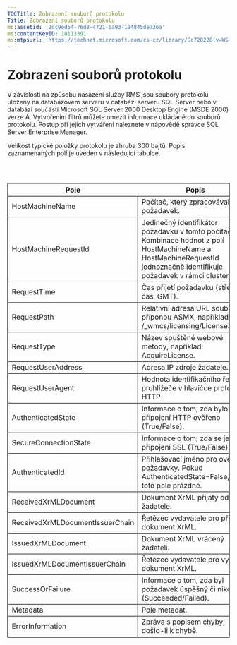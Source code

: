 ```yaml
---
TOCTitle: Zobrazení souborů protokolu
Title: Zobrazení souborů protokolu
ms:assetid: '2dc9ed54-76d8-4721-ba93-194845de726a'
ms:contentKeyID: 18113391
ms:mtpsurl: 'https://technet.microsoft.com/cs-cz/library/Cc720228(v=WS.10)'
---
```


Zobrazení souborů protokolu
===========================

V závislosti na způsobu nasazení služby RMS jsou soubory protokolu uloženy na databázovém serveru v databázi serveru SQL Server nebo v databázi součásti Microsoft SQL Server 2000 Desktop Engine (MSDE 2000) verze A. Vytvořením filtrů můžete omezit informace ukládané do souborů protokolu. Postup při jejich vytváření naleznete v nápovědě správce SQL Server Enterprise Manager.

Velikost typické položky protokolu je zhruba 300 bajtů. Popis zaznamenaných polí je uveden v následující tabulce.

###  

 
<table style="border:1px solid black;">
<colgroup>
<col width="50%" />
<col width="50%" />
</colgroup>
<thead>
<tr class="header">
<th>Pole</th>
<th>Popis</th>
</tr>
</thead>
<tbody>
<tr class="odd">
<td style="border:1px solid black;">HostMachineName</td>
<td style="border:1px solid black;">Počítač, který zpracovával požadavek.</td>
</tr>
<tr class="even">
<td style="border:1px solid black;">HostMachineRequestId</td>
<td style="border:1px solid black;">Jedinečný identifikátor požadavku v tomto počítači. Kombinace hodnot z polí HostMachineName a HostMachineRequestId jednoznačně identifikuje požadavek v rámci clusteru.</td>
</tr>
<tr class="odd">
<td style="border:1px solid black;">RequestTime</td>
<td style="border:1px solid black;">Čas přijetí požadavku (střední čas, GMT).</td>
</tr>
<tr class="even">
<td style="border:1px solid black;">RequestPath</td>
<td style="border:1px solid black;">Relativní adresa URL souboru s příponou ASMX, například: /_wmcs/licensing/License.asmx.</td>
</tr>
<tr class="odd">
<td style="border:1px solid black;">RequestType</td>
<td style="border:1px solid black;">Název spuštěné webové metody, například: AcquireLicense.</td>
</tr>
<tr class="even">
<td style="border:1px solid black;">RequestUserAddress</td>
<td style="border:1px solid black;">Adresa IP zdroje žadatele.</td>
</tr>
<tr class="odd">
<td style="border:1px solid black;">RequestUserAgent</td>
<td style="border:1px solid black;">Hodnota identifikačního řetězce prohlížeče v hlavičce protokolu HTTP.</td>
</tr>
<tr class="even">
<td style="border:1px solid black;">AuthenticatedState</td>
<td style="border:1px solid black;">Informace o tom, zda bylo připojení HTTP ověřeno (True/False).</td>
</tr>
<tr class="odd">
<td style="border:1px solid black;">SecureConnectionState</td>
<td style="border:1px solid black;">Informace o tom, zda se jedná o připojení SSL (True/False).</td>
</tr>
<tr class="even">
<td style="border:1px solid black;">AuthenticatedId</td>
<td style="border:1px solid black;">Přihlašovací jméno pro ověřené požadavky. Pokud AuthenticatedState=False, je toto pole prázdné.</td>
</tr>
<tr class="odd">
<td style="border:1px solid black;">ReceivedXrMLDocument</td>
<td style="border:1px solid black;">Dokument XrML přijatý od žadatele.</td>
</tr>
<tr class="even">
<td style="border:1px solid black;">ReceivedXrMLDocumentIssuerChain</td>
<td style="border:1px solid black;">Řetězec vydavatele pro přijatý dokument XrML.</td>
</tr>
<tr class="odd">
<td style="border:1px solid black;">IssuedXrMLDocument</td>
<td style="border:1px solid black;">Dokument XrML vrácený žadateli.</td>
</tr>
<tr class="even">
<td style="border:1px solid black;">IssuedXrMLDocumentIssuerChain</td>
<td style="border:1px solid black;">Řetězec vydavatele pro vydaný dokument XrML.</td>
</tr>
<tr class="odd">
<td style="border:1px solid black;">SuccessOrFailure</td>
<td style="border:1px solid black;">Informace o tom, zda byl požadavek úspěšný či nikoli (Succeeded/Failed).</td>
</tr>
<tr class="even">
<td style="border:1px solid black;">Metadata</td>
<td style="border:1px solid black;">Pole metadat.</td>
</tr>
<tr class="odd">
<td style="border:1px solid black;">ErrorInformation</td>
<td style="border:1px solid black;">Zpráva s popisem chyby, došlo-li k chybě.</td>
</tr>
</tbody>
</table>
